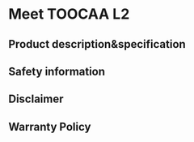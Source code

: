 ﻿---
sidebar_position: 2
sidebar_label: Meet TOOCAA L2
---
# Meet TOOCAA L2
## Product description&specification
## Safety information
## Disclaimer
## Warranty Policy 
